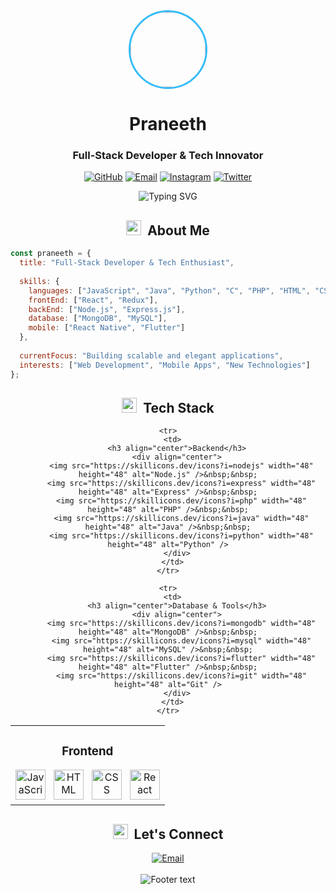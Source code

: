 <div align="center">
  <img src="https://avatars.githubusercontent.com/u/yourusername?v=4" width="120" height="120" style="border-radius:50%; border: 3px solid #36BCF7" />
  
  # Praneeth
  ### Full-Stack Developer & Tech Innovator
  
  <p align="center">
    <a href="https://github.com/yourusername"><img src="https://img.shields.io/badge/-GitHub-181717?style=flat-square&logo=github&logoColor=white" alt="GitHub"></a>
    <a href="mailto:your.email@example.com"><img src="https://img.shields.io/badge/-Email-000000?style=flat-square&logo=gmail&logoColor=36BCF7" alt="Email"></a>
    <a href="https://www.instagram.com/yourusername"><img src="https://img.shields.io/badge/-Instagram-000000?style=flat-square&logo=instagram&logoColor=E4405F" alt="Instagram"></a>
    <a href="https://twitter.com/yourusername"><img src="https://img.shields.io/badge/-Twitter-000000?style=flat-square&logo=twitter&logoColor=1DA1F2" alt="Twitter"></a>
  </p>

  <img src="https://readme-typing-svg.herokuapp.com?font=JetBrains+Mono&weight=600&size=22&pause=1000&color=36BCF7&center=true&vCenter=true&width=600&lines=Building+digital+experiences;Turning+ideas+into+code;Always+learning%2C+always+evolving" alt="Typing SVG" />
</div>

<!-- About Me Section -->
<h2 align="center">
  <img src="https://media.giphy.com/media/UoLt6Tm8wlSnWGfSFs/giphy.gif" width="24">&nbsp; 
  About Me
</h2>

```javascript
const praneeth = {
  title: "Full-Stack Developer & Tech Enthusiast",
  
  skills: {
    languages: ["JavaScript", "Java", "Python", "C", "PHP", "HTML", "CSS"],
    frontEnd: ["React", "Redux"],
    backEnd: ["Node.js", "Express.js"],
    database: ["MongoDB", "MySQL"],
    mobile: ["React Native", "Flutter"]
  },
  
  currentFocus: "Building scalable and elegant applications",
  interests: ["Web Development", "Mobile Apps", "New Technologies"]
};
```

<!-- Tech Stack Section -->
<h2 align="center">
  <img src="https://media.giphy.com/media/QssGEmpkyEOhBCb7e1/giphy.gif" width="24">&nbsp; 
  Tech Stack
</h2>

<div align="center">
  <table border="0" cellspacing="0" cellpadding="0">
    <tr>
      <td>
        <h3 align="center">Frontend</h3>
        <div align="center">
          <img src="https://skillicons.dev/icons?i=js" width="48" height="48" alt="JavaScript" />&nbsp;&nbsp;
          <img src="https://skillicons.dev/icons?i=html" width="48" height="48" alt="HTML" />&nbsp;&nbsp;
          <img src="https://skillicons.dev/icons?i=css" width="48" height="48" alt="CSS" />&nbsp;&nbsp;
          <img src="https://skillicons.dev/icons?i=react" width="48" height="48" alt="React" />
        </div>
      </td>
    </tr>

    <tr>
      <td>
        <h3 align="center">Backend</h3>
        <div align="center">
          <img src="https://skillicons.dev/icons?i=nodejs" width="48" height="48" alt="Node.js" />&nbsp;&nbsp;
          <img src="https://skillicons.dev/icons?i=express" width="48" height="48" alt="Express" />&nbsp;&nbsp;
          <img src="https://skillicons.dev/icons?i=php" width="48" height="48" alt="PHP" />&nbsp;&nbsp;
          <img src="https://skillicons.dev/icons?i=java" width="48" height="48" alt="Java" />&nbsp;&nbsp;
          <img src="https://skillicons.dev/icons?i=python" width="48" height="48" alt="Python" />
        </div>
      </td>
    </tr>

    <tr>
      <td>
        <h3 align="center">Database & Tools</h3>
        <div align="center">
          <img src="https://skillicons.dev/icons?i=mongodb" width="48" height="48" alt="MongoDB" />&nbsp;&nbsp;
          <img src="https://skillicons.dev/icons?i=mysql" width="48" height="48" alt="MySQL" />&nbsp;&nbsp;
          <img src="https://skillicons.dev/icons?i=flutter" width="48" height="48" alt="Flutter" />&nbsp;&nbsp;
          <img src="https://skillicons.dev/icons?i=git" width="48" height="48" alt="Git" />
        </div>
      </td>
    </tr>
  </table>
</div>

<!-- Get in Touch Section -->
<h2 align="center">
  <img src="https://media.giphy.com/media/LnQjpWaON8nhr21vNW/giphy.gif" width="24">&nbsp; 
  Let's Connect
</h2>

<div align="center">
  <a href="mailto:your.email@example.com">
    <img src="https://img.shields.io/badge/-Get_In_Touch-000?style=for-the-badge&logo=gmail&logoColor=36BCF7" alt="Email" />
  </a>
</div>

<div align="center">
  <br />
  <img src="https://readme-typing-svg.herokuapp.com?font=JetBrains+Mono&size=22&pause=1000&color=36BCF7&center=true&vCenter=true&width=600&lines=✨+Let's+build+something+amazing+together!+✨" alt="Footer text" />
</div>
